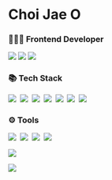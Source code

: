 # Choi Jae O

<h3>🧑🏻‍💻 Frontend Developer</h3>
<p>
  <a href="https://jaeochoii.github.io/" target="_blank"><img src="https://img.shields.io/badge/Tech_Blog-DD0B78?style=for-the-badge&logo=GitHub%20Sponsors&logoColor=white"/></a>
  <a href="https://velog.io/@jaeochoiii/posts" target="_blank"><img src="https://img.shields.io/badge/Velog-20C997?style=for-the-badge&logo=Velog&logoColor=white"/></a>
  <a href="https://www.linkedin.com/in/%EC%9E%AC%EC%98%A4-%EC%B5%9C-187625299/" target="_blank"><img src="https://img.shields.io/badge/Jaeochoiii-0A66C2?style=for-the-badge&logo=Linkedin&logoColor=white"/></a>
</p>
<h3>📚 Tech Stack</h3>
<p>
  <img src="https://img.shields.io/badge/HTML5-E34F26?style=for-the-badge&logo=html5&logoColor=white"/></a>&nbsp
  <img src="https://img.shields.io/badge/CSS3-1572B6?style=for-the-badge&logo=css3&logoColor=white"/></a>&nbsp
  <img src="https://img.shields.io/badge/JavaScript-F7DF1E?style=for-the-badge&logo=javascript&logoColor=black"/></a>&nbsp
  <img src="https://img.shields.io/badge/Node.js-339933?style=for-the-badge&logo=node.js&logoColor=white"/></a>&nbsp
  <img src="https://img.shields.io/badge/TypeScript-3178C6?style=for-the-badge&logo=typescript&logoColor=white"/></a>&nbsp
  <img src="https://img.shields.io/badge/React-61DAFB?style=for-the-badge&logo=react&logoColor=black"/></a>&nbsp
  <img src="https://img.shields.io/badge/Jest-C21325?style=for-the-badge&logo=jest&logoColor=white"/></a>&nbsp
</p>
<h3>⚙️ Tools</h3>
<p>
  <img src="https://img.shields.io/badge/VisualStudioCode-007ACC?style=for-the-badge&logo=visualstudiocode&logoColor=white"/></a>&nbsp
  <a href="https://980716.notion.site/87ebd2fc161b46d795560cec9a732629?pvs=4" target="_blank"><img src="https://img.shields.io/badge/Notion-000000?style=for-the-badge&logo=notion&logoColor=white"/></a>&nbsp
  <img src="https://img.shields.io/badge/Figma-F24E1E?style=for-the-badge&logo=figma&logoColor=white"/></a>&nbsp
  <img src="https://img.shields.io/badge/Github-181717?style=for-the-badge&logo=github&logoColor=white"/></a>&nbsp
</p>
  <img src="http://mazassumnida.wtf/api/v2/generate_badge?boj=jaeochoiii0716"/>

  ![](./profile-3d-contrib/profile-green-animate.svg)



